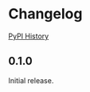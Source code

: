 # Changelog

[PyPI History][1]

[1]: https://pypi.org/project/google-cloud-asset/#history

## 0.1.0

Initial release.

